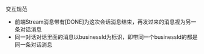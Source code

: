 交互规范

- 前端Stream消息带有[DONE]为这次会话消息结束，再发过来的消息视为另一条对话消息
- 同一对话对话里面的消息以businessId为标识，即带同一个businessId的都是同一条对话消息